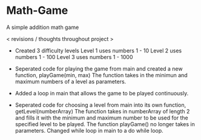 # Math-Game
A simple addition math game

< revisions / thoughts throughout project >

* Created 3 difficulty levels
    Level 1 uses numbers 1 - 10
    Level 2 uses numbers 1 - 100
    Level 3 uses numbers 1 - 1000
    
* Seperated code for playing the game from main and created a new function, playGame(min, max)
    The function takes in the minimun and maximum numbers of a level as parameters.
    
* Added a loop in main that allows the game to be played continuously.

* Seperated code for choosing a level from main into its own function, getLevel(numberArray)
   The function takes in numberArray of length 2 and fills it with the minimum and maximum number to be used 
      for the specified level to be played.
   The function playGame() no longer takes in parameters.
   Changed while loop in main to a do while loop.
